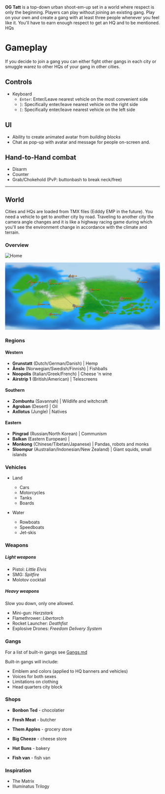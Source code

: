 **OG Tatt** is a top-down urban shoot-em-up set in a world where respect is only the beginning. 
Players can play without joining an existing gang. Play on your own and create a gang with at least three people whenever you feel like it. You'll have to earn enough respect to get an HQ and to be mentioned.  
HQs 
 
# Gameplay

If you decide to join a gang you can either fight other gangs in each city or smuggle warez to other HQs of your gang in other cities.

## Controls

* Keyboard
   - `Enter`: Enter/Leave nearest vehicle on the most convenient side
   - `]`: Specifically enter/leave nearest vehicle on the right side
   - `[`: Specifically enter/leave nearest vehicle on the left side
 
## UI

+ Ability to create animated avatar from _building blocks_
+ Chat as pop-up with avatar and message for people on-screen and.
 
## Hand-to-Hand combat

+ Disarm
+ Counter
+ Grab/Chokehold (PvP: buttonbash to break neck/free)

-----------------------
   
## World

Cities and HQs are loaded from TMX files (Edddy EMP in the future). You need a vehicle to get to another city by road. Traveling to another city the camera angle changes and it is like a highway racing game during which you'll see the environment change in accordance with the climate and terrain.

### Overview

![Home](Globe.gif)

![Map](WorldMap.png)

### Regions

#### Western

* **Grunstatt** (Dutch/German/Danish) | Hemp
* **Ånslo** (Norwegian/Swedish/Finnish) | Fishballs
* **Noopolis** (Italian/Greek/French) | Cheese 'n wine
* **Airstrip 1** (British/American) | Telescreens

#### Southern

* **Zombuntu** (Savannah) | Wildlife and witchcraft
* **Agroban** (Desert) | Oil
* **Axllotus** (Jungle) | Natives

#### Eastern

* **Pingrad** (Russian/North Korean) | Communism
* **Balkan** (Eastern European) | 
* **Monkong** (Chinese/Tibetan/Japanese) | Pandas, robots and monks
* **Sloompur** (Australian/Indonesian/New Zealand) | Giant squids, small islands

### Vehicles

* Land
   - Cars
   - Motorcycles
   - Tanks
   - Boards

* Water
   - Rowboats
   - Speedboats
   - Jet-skis

### Weapons

##### Light weapons

+ Pistol: _Little Elvis_
+ SMG: _Spitfire_
+ Molotov cocktail


##### Heavy weapons

Slow you down, only one allowed.

+ Mini-gun: _Herzstark_
+ Flamethrower: _Libertorch_
+ Rocket Launcher: _Deathfist_
+ Explosive Drones: _Freedom Delivery System_
 
### Gangs

For a list of built-in gangs see [Gangs.md](Gangs.md)

Built-in gangs will include:

+ Emblem and colors (applied to HQ banners and vehicles)
+ Voices for both sexes
+ Limitations on clothing
+ Head quarters city block

### Shops

- **Bonbon Ted** - chocolatier
- **Fresh Meat** - butcher
- **Them Apples** - grocery store
- **Big Cheeze** - cheese store
- **Hot Buns** - bakery

- **Fish van** - fish van

### Inspiration

- The Matrix
- Illuminatus Trilogy